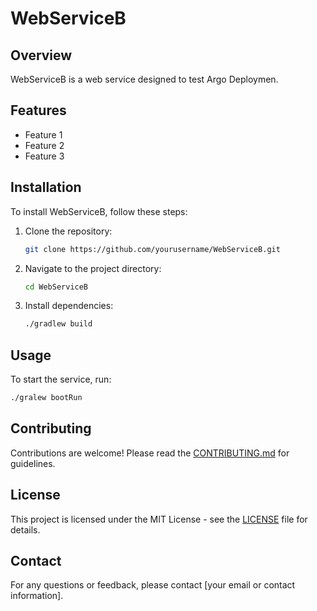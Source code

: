# WebServiceB

## Overview
WebServiceB is a web service designed to test Argo Deploymen.

## Features
- Feature 1
- Feature 2
- Feature 3

## Installation
To install WebServiceB, follow these steps:

1. Clone the repository:
    ```sh
    git clone https://github.com/yourusername/WebServiceB.git
    ```
2. Navigate to the project directory:
    ```sh
    cd WebServiceB
    ```
3. Install dependencies:
    ```sh
    ./gradlew build
    ```

## Usage
To start the service, run:
```sh
./gralew bootRun
```

## Contributing
Contributions are welcome! Please read the [CONTRIBUTING.md](CONTRIBUTING.md) for guidelines.

## License
This project is licensed under the MIT License - see the [LICENSE](LICENSE) file for details.

## Contact
For any questions or feedback, please contact [your email or contact information].